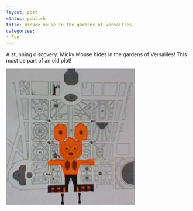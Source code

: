 ```yaml
---
layout: post
status: publish
title: mickey mouse in the gardens of versailles
categories:
- Fun
---
```


A stunning discovery: Micky Mouse hides in the gardens of Versailles!
This must be part of an old plot! 

![mickey mouse in th gardens of versailles](/images/mickey-versailles.jpg)

